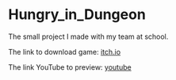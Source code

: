 # Hungry_in_Dungeon
The small project I made with my team at school.

The link to download game: [itch.io]

The link YouTube to preview: [youtube]


[itch.io]: https://thugamecoi.itch.io/hungry-in-dungeon
[youtube]: https://www.youtube.com/channel/UCoKzMLiskORnz6Kvx1QrW5Q

